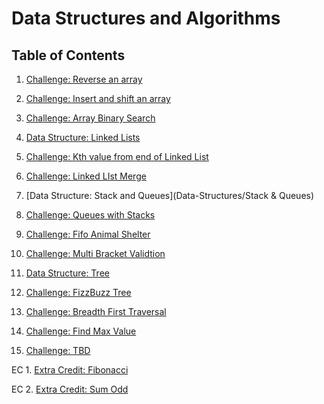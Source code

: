 # Data Structures and Algorithms

## Table of Contents

1. [Challenge: Reverse an array](Challenges/reverseArray)

2. [Challenge: Insert and shift an array](Challenges/arrayShift)

3. [Challenge: Array Binary Search](Challenges/BinarySearch)

4. [Data Structure: Linked Lists](Data-Structures/linked_list)

5. [Challenge: Kth value from end of Linked List](Challenges/linkedlistKFromEnd)

6. [Challenge: Linked LIst Merge](Challenges/ll_merge)

7. [Data Structure: Stack and Queues](Data-Structures/Stack & Queues)

8. [Challenge: Queues with Stacks](Challenges/QueuesWithStacks)

9. [Challenge: Fifo Animal Shelter](Challenges/FifoAnimalShelter)

10. [Challenge: Multi Bracket Validtion](Challenges/MultiBracketValidation)

11. [Data Structure: Tree](Data-Structures/tree)

12. [Challenge: FizzBuzz Tree](Challenges/FizzBuzzTree)

13. [Challenge: Breadth First Traversal](Challenges/BreadthFirstTraversal)

14. [Challenge: Find Max Value](Challenges/findMaximumValue)

15. [Challenge: TBD](Challenges/)

EC 1. [Extra Credit: Fibonacci](Challenges/ECFibonacci)

EC 2. [Extra Credit: Sum Odd](Challenges/ECSumOdd)